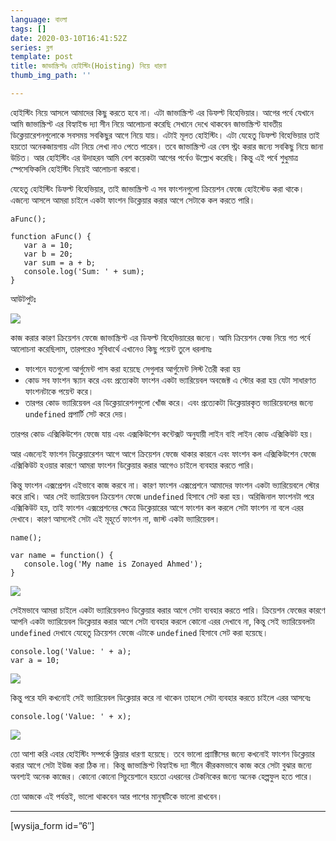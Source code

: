```yaml
---
language: বাংলা
tags: []
date: 2020-03-10T16:41:52Z
series: ব্লগ
template: post
title: জাভাস্ক্রিপ্টঃ হোইস্টিং(Hoisting) নিয়ে ধারণা
thumb_img_path: ''

---
```

হোইস্টিং নিয়ে আসলে আমাদের কিছু করতে হবে না। এটা জাভাস্ক্রিপ্ট এর ডিফল্ট বিহেভিয়ার। আগের পর্বে যেখানে আমি জাভাস্ক্রিপ্ট এর বিহ্যাইন্ড দ্যা সীন নিয়ে আলোচনা করেছি সেখানে দেখে থাকবেন জাভাস্ক্রিপ্ট যাবতীয় ডিক্লেয়ারেশনগুলোকে সবসময় সবকিছুর আগে নিয়ে যায়। এটাই মূলত হোইস্টিং। এটা যেহেতু ডিফল্ট বিহেভিয়ার তাই হয়তো অনেকজায়গায় এটা নিয়ে লেখা নাও পেতে পারেন। তবে জাভাস্ক্রিপ্ট এর বেস স্ট্রং করার জন্যে সবকিছু নিয়ে জানা উচিত। আর হোইস্টিং এর উদাহরন আমি বেশ কয়েকটা আগের পর্বেও উল্ল্যেখ করেছি। কিন্তু এই পর্বে শুধুমাত্র স্পেসেফিকলি হোইস্টিং নিয়েই আলোচনা করবো।

যেহেতু হোইস্টিং ডিফল্ট বিহেভিয়ার, তাই জাভাস্ক্রিপ্ট এ সব ফাংশনগুলো ক্রিয়েশন ফেজে হোইস্টেড করা থাকে। এজন্যে আসলে আমরা চাইলে একটা ফাংশন ডিক্লেয়ার করার আগে সেটাকে কল করতে পারি।

    aFunc();

    function aFunc() {
       var a = 10;
       var b = 20;
       var sum = a + b;
       console.log('Sum: ' + sum);
    }

আউটপুটঃ

![](https://cdn-images-1.medium.com/max/800/1*-OAtCwf1SDiefWk9xsEIpw.png)

কাজ করার কারণ ক্রিয়েশন ফেজে জাভাস্ক্রিপ্ট এর ডিফল্ট বিহেভিয়ারের জন্যে। আমি ক্রিয়েশন ফেজ নিয়ে গত পর্বে আলোচনা করেছিলাম, তারপরেও সুবিধার্থে এখানেও কিছু পয়েন্ট তুলে ধরলামঃ

* ফাংশনে যতগুলো আর্গুমেন্ট পাস করা হয়েছে সেগুলার আর্গুমেন্ট লিস্ট তৈরী করা হয়
* কোড সব ফাংশন স্ক্যান করে এবং প্রত্যেকটা ফাংশন একটা ভ্যারিয়েবল অবজেক্ট এ স্টোর করা হয় যেটা সাধারণত ফাংশনটাকে পয়েন্ট করে।
* তারপর কোড ভ্যারিয়েবল এর ডিক্লেয়ারেশনগুলো খোঁজ করে। এবং প্রত্যেকটা ডিক্লেয়ারকৃত ভ্যারিয়েবলের জন্যে `undefined` প্রপার্টি সেট করে দেয়।

তারপর কোড এক্সিকিউশেন ফেজে যায় এবং এক্সকিউশেন কন্টেক্সট অনুযায়ী লাইন বাই লাইন কোড এক্সিকিউট হয়।

আর এজন্যেই ফাংশন ডিক্লেয়ারেশন আগে আগে ক্রিয়েশন ফেজে থাকার কারনে এবং ফাংশন কল এক্সিকিউশেন ফেজে এক্সিকিউট হওয়ার কারণে আমরা ফাংশন ডিক্লেয়ার করার আগেও চাইলে ব্যবহার করতে পারি।

কিন্তু ফাংশন এক্সপ্রেশন এইভাবে কাজ করবে না। কারণ ফাংশন এক্সপ্রেশনে আমাদের ফাংশন একটা ভ্যারিয়েবলে স্টোর করে রাখি। আর সেই ভ্যারিয়েবল ক্রিয়েশন ফেজে `undefined` হিসাবে সেট করা হয়। অরিজিনাল ফাংশনটা পরে এক্সিকিউট হয়, তাই ফাংশন এক্সপ্রেশনের ক্ষেত্রে ডিক্লেয়ারের আগে ফাংশন কল করলে সেটা ফাংশন না বলে এরর দেখাবে। কারণ আসলেই সেটা এই মূহূর্তে ফাংশন না, জাস্ট একটা ভ্যারিয়েবল।

    name();

    var name = function() {
       console.log('My name is Zonayed Ahmed');
    }

![](https://cdn-images-1.medium.com/max/800/1*bzrHPLG90xbBq6r85A2oSA.png)

সেইমভাবে আমরা চাইলে একটা ভ্যারিয়েবলও ডিক্লেয়ার করার আগে সেটা ব্যবহার করতে পারি। ক্রিয়েশন ফেজের কারণে আপনি একটা ভ্যারিয়েবল ডিক্লেয়ার করার আগে সেটা ব্যবহার করলে কোনো এরর দেখাবে না, কিন্তু সেই ভ্যারিয়েবলটা `undefined` দেখাবে যেহেতু ক্রিয়েশন ফেজে এটাকে `undefined` হিসাবে সেট করা হয়েছে।

    console.log('Value: ' + a);
    var a = 10;

![](https://cdn-images-1.medium.com/max/800/1*8JzfH3W8YJYWljdrO3henQ.png)

কিন্তু পরে যদি কখনোই সেই ভ্যারিয়েবল ডিক্লেয়ার করে না থাকেন তাহলে সেটা ব্যবহার করতে চাইলে এরর আসবেঃ

    console.log('Value: ' + x);

![](https://cdn-images-1.medium.com/max/800/1*MQb51eypUJUUCc9nSt9lnw.png)

তো আশা করি এবার হোইস্টিং সম্পর্কে ক্লিয়ার ধারণা হয়েছে। তবে ভালো প্র্যাক্টিসের জন্যে কখনোই ফাংশন ডিক্লেয়ার করার আগে সেটা ইউজ করা ঠিক না। কিন্তু জাভাস্ক্রিপ্ট বিহ্যাইন্ড দ্যা সীনে কীরকমভাবে কাজ করে সেটা বুঝার জন্যে অবশ্যই অনেক কাজের। কোনো কোনো সিচুয়েশানে হয়তো এধরনের টেকনিকের জন্যে অনেক হেল্পফুল হতে পারে।

তো আজকে এই পর্যন্তই, ভালো থাকবেন আর পাশের মানুষটিকে ভালো রাখবেন।

***

\[wysija_form id=”6″\]